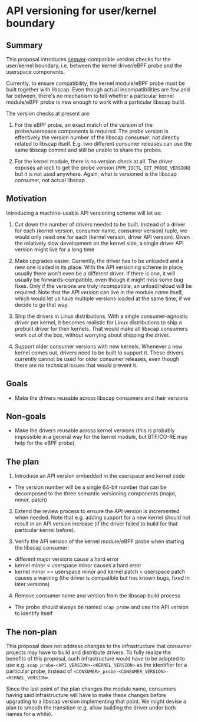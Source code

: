 # API versioning for user/kernel boundary

## Summary

This proposal introduces [semver](https://semver.org/)-compatible version checks for the user/kernel boundary,
i.e. between the kernel driver/eBPF probe and the userspace components.

Currently, to ensure compatibility, the kernel module/eBPF probe must be built together
with libscap. Even though actual incompatibilities are few and far between, there's no
mechanism to tell whether a particular kernel module/eBPF probe is new enough to work
with a particular libscap build.

The version checks at present are:

1. For the eBPF probe, an exact match of the version of the probe/userspace components
is required.  The probe version is effectively the version number of the libscap *consumer*,
not directly related to libscap itself. E.g. two different consumer releases can use
the same libscap commit and still be unable to share the probes.

2. For the kernel module, there is no version check at all. The driver exposes an ioctl
to get the probe version (`PPM_IOCTL_GET_PROBE_VERSION`) but it is not used anywhere.
Again, what is versioned is the libscap consumer, not actual libscap.

## Motivation

Introducing a machine-usable API versioning scheme will let us:

1. Cut down the number of drivers needed to be built. Instead of a driver for each
(kernel version, consumer name, consumer version) tuple, we would only need one
for each (kernel version, driver API version). Given the relatively slow development
on the kernel side, a single driver API version might live for a long time

2. Make upgrades easier. Currently, the driver has to be unloaded and a new one loaded
in its place. With the API versioning scheme in place, usually there won't even
be a different driver. If there is one, it will usually be forwards-compatible,
even though it might miss some bug fixes. Only if the versions are truly incompatible,
an unload/reload will be required. Note that the API version can live in the module
*name* itself, which would let us have multiple versions loaded at the same time,
if we decide to go that way.

3. Ship the drivers in Linux distributions. With a single consumer-agnostic driver
per kernel, it becomes realistic for Linux distributions to ship a prebuilt driver
for their kernels. That would make all libscap consumers work out of the box,
without worrying about shipping the driver.

4. Support older consumer versions with new kernels. Whenever a new kernel comes out,
drivers need to be built to support it. These drivers currently cannot be used
for older consumer releases, even though there are no technical issues that would
prevent it.

## Goals

* Make the drivers reusable across libscap consumers and their versions

## Non-goals

* Make the drivers reusable across kernel versions (this is probably impossible
  in a general way for the kernel module, but BTF/CO-RE may help for the eBPF
  probe).

## The plan

1. Introduce an API version embedded in the userspace and kernel code
  * The version number will be a single 64-bit number that can be decomposed
    to the three semantic versioning components (major, minor, patch)

2. Extend the review process to ensure the API version is incremented when needed.
  Note that e.g. adding support for a new kernel should not result in an API
  version increase (if the driver failed to build for that particular kernel
  before).

3. Verify the API version of the kernel module/eBPF probe when starting
  the libscap consumer:
  * different major versions cause a hard error
  * kernel minor < userspace minor causes a hard error
  * kernel minor == userspace minor and kernel patch < userspace patch causes
    a warning (the driver is compatible but has known bugs, fixed in later
    versions)

4. Remove consumer name and version from the libscap build process
  * The probe should always be named `scap_probe` and use the API version to identify
    itself

## The non-plan

This proposal does not address changes to the infrastructure that consumer
projects may have to build and distribute drivers. To fully realize the benefits
of this proposal, such infrastructure would have to be adapted to use e.g.
`scap_probe-<API_VERSION>-<KERNEL_VERSION>` as the identifier for a particular
probe, instead of `<CONSUMER>_probe-<CONSUMER_VERSION>-<KERNEL_VERSION>`.

Since the last point of the plan changes the module name, consumers having
said infrastructure will have to make these changes before upgrading
to a libscap version implementing that point. We might devise a plan to smooth
the transition (e.g. allow building the driver under both names for a while).
